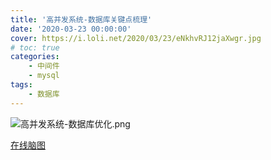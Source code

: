 ```yaml
---
title: '高并发系统-数据库关键点梳理'
date: '2020-03-23 00:00:00'
cover: https://i.loli.net/2020/03/23/eNkhvRJ12jaXwgr.jpg
# toc: true
categories:
    - 中间件
    - mysql
tags:
    - 数据库
---
```

![高并发系统-数据库优化.png](https://i.loli.net/2020/03/23/JUYheQNTKkgSOoX.png)

[在线脑图](https://app.gitmind.cn/doc/5af294364)

